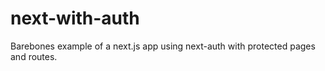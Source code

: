 # next-with-auth
Barebones example of a next.js app using next-auth with protected pages and routes.
